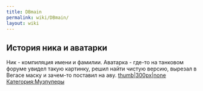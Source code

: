 ```yaml
---
title: DBmain
permalink: wiki/DBmain/
layout: wiki
---
```


## История ника и аватарки

Ник - компиляция имени и фамилии. Аватарка - где-то на танковом форуме
увидел такую картинку, решил найти чистую версию, вырезал в Вегасе маску
и зачем-то поставил на аву.
[thumb\|300px\|none](Файл:YxJK32yQsYI.jpg "wikilink")
[Категория:Музпуперы](Категория:Музпуперы "wikilink")
